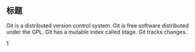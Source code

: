 
## 标题

Git is a distributed version control system.
Git is free software distributed under the GPL.
Git has a mutable index called stage.
Git tracks changes.

1